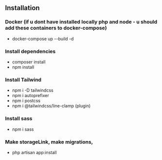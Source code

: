 
## Installation

### Docker (if u dont have installed locally php and node - u should add these containers to docker-compose)
  - docker-compose up --build -d

### Install dependencies
  - composer install
  - npm install

### Install Tailwind 
  - npm i -D tailwindcss
  - npm i autoprefixer
  - npm i postcss
  - npm i @tailwindcss/line-clamp (plugin)

### Install sass
  - npm i sass

### Make storageLink, make migrations,
  - php artisan app:install

